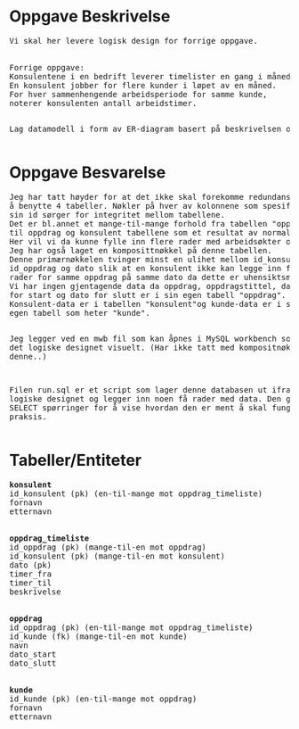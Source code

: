 <h1>Oppgave Beskrivelse</h1>
<pre>
Vi skal her levere logisk design for forrige oppgave.
<br>
Forrige oppgave:
Konsulentene i en bedrift leverer timelister en gang i måneden.
En konsulent jobber for flere kunder i løpet av en måned.
For hver sammenhengende arbeidsperiode for samme kunde,
noterer konsulenten antall arbeidstimer.

Lag datamodell i form av ER-diagram basert på beskrivelsen over."
</pre>

<h1>Oppgave Besvarelse</h1>
<pre>
Jeg har tatt høyder for at det ikke skal forekomme redundans ved
å benytte 4 tabeller. Nøkler på hver av kolonnene som spesifiserer
sin id sørger for integritet mellom tabellene.
Det er bl.annet et mange-til-mange forhold fra tabellen "oppdrag_timeliste"
til oppdrag og konsulent tabellene som et resultat av normalisering.
Her vil vi da kunne fylle inn flere rader med arbeidsøkter og timer.
Jeg har også laget en komposittnøkkel på denne tabellen.
Denne primærnøkkelen tvinger minst en ulihet mellom id_konsulent,
id_oppdrag og dato slik at en konsulent ikke kan legge inn flere
rader for samme oppdrag på samme dato da dette er uhensiktsmessig.
Vi har ingen gjentagende data da oppdrag, oppdragstittel, dato
for start og dato for slutt er i sin egen tabell "oppdrag".
Konsulent-data er i tabellen "konsulent"og kunde-data er i sin
egen tabell som heter "kunde".

Jeg legger ved en mwb fil som kan åpnes i MySQL workbench som viser
det logiske designet visuelt. (Har ikke tatt med kompositnøkkel på denne..)

Filen run.sql er et script som lager denne databasen ut ifra
det logiske designet og legger inn noen få rader med data.
Den gjør noen SELECT spørringer for å vise hvordan den er
ment å skal fungere i praksis.
</pre>

<h1>Tabeller/Entiteter</h1>
<pre>
<strong>konsulent</strong>
id_konsulent (pk) (en-til-mange mot oppdrag_timeliste)
fornavn
etternavn
<br>
<strong>oppdrag_timeliste</strong>
id_oppdrag (pk) (mange-til-en mot oppdrag)
id_konsulent (pk) (mange-til-en mot konsulent)
dato (pk)
timer_fra
timer_til
beskrivelse
<br>
<strong>oppdrag</strong>
id_oppdrag (pk) (en-til-mange mot oppdrag_timeliste)
id_kunde (fk) (mange-til-en mot kunde)
navn
dato_start
dato_slutt
<br>
<strong>kunde</strong>
id_kunde (pk) (en-til-mange mot oppdrag)
fornavn
etternavn
</pre>
